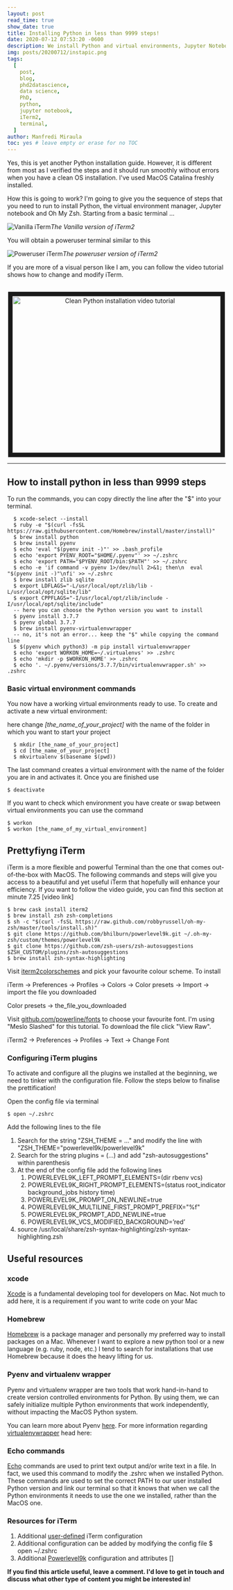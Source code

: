 ```yaml
---
layout: post
read_time: true
show_date: true
title: Installing Python in less than 9999 steps!
date: 2020-07-12 07:53:20 -0600
description: We install Python and virtual environments, Jupyter Notebook, and we prettify iTerm. Basic tools for datascience
img: posts/20200712/instapic.png
tags:
  [
    post,
    blog,
    phd2datascience,
    data science,
    PhD,
    python,
    jupyter notebook,
    iTerm2,
    terminal,
  ]
author: Manfredi Miraula
toc: yes # leave empty or erase for no TOC
---
```


Yes, this is yet another Python installation guide. However, it is different from most as I verified the steps and it should run smoothly without errors when you have a clean OS installation. I've used MacOS Catalina freshly installed.

How this is going to work? I'm going to give you the sequence of steps that you need to run to install Python, the virtual environment manager, Jupyter notebook and Oh My Zsh. Starting from a basic terminal ...

![Vanilla iTerm](/assets/img/posts/20200712/vanilla.png)_The Vanilla version of iTerm2_

You will obtain a poweruser terminal similar to this

![Poweruser iTerm](/assets/img/posts/20200712/poweruser.png)_The poweruser version of iTerm2_

If you are more of a visual person like I am, you can follow the video tutorial shows how to change and modify iTerm.


<center>
<br>
<a href="http://www.youtube.com/watch?feature=player_embedded&v=xrrd1aw-BXg
" target="_blank"><img src="http://img.youtube.com/vi/xrrd1aw-BXg/0.jpg" 
alt="Clean Python installation video tutorial" width="480" height="360" border="10" /></a>
<br>
</center>

<hr>

## How to install python in less than 9999 steps

To run the commands, you can copy directly the line after the "$" into your terminal.

```shell
  $ xcode-select --install
  $ ruby -e "$(curl -fsSL https://raw.githubusercontent.com/Homebrew/install/master/install)"
  $ brew install python
  $ brew install pyenv
  $ echo 'eval "$(pyenv init -)"' >> .bash_profile
  $ echo 'export PYENV_ROOT="$HOME/.pyenv"' >> ~/.zshrc
  $ echo 'export PATH="$PYENV_ROOT/bin:$PATH"' >> ~/.zshrc
  $ echo -e 'if command -v pyenv 1>/dev/null 2>&1; then\n  eval "$(pyenv init -)"\nfi' >> ~/.zshrc
  $ brew install zlib sqlite
  $ export LDFLAGS="-L/usr/local/opt/zlib/lib -L/usr/local/opt/sqlite/lib"
  $ export CPPFLAGS="-I/usr/local/opt/zlib/include -I/usr/local/opt/sqlite/include"
  -- here you can choose the Python version you want to install
  $ pyenv install 3.7.7
  $ pyenv global 3.7.7
  $ brew install pyenv-virtualenvwrapper
  -- no, it's not an error... keep the "$" while copying the command line
  $ $(pyenv which python3) -m pip install virtualenvwrapper
  $ echo 'export WORKON_HOME=~/.virtualenvs' >> .zshrc
  $ echo 'mkdir -p $WORKON_HOME' >> .zshrc
  $ echo '. ~/.pyenv/versions/3.7.7/bin/virtualenvwrapper.sh' >> .zshrc
```

### Basic virtual environment commands

You now have a working virtual environments ready to use. To create and activate a new virtual environment:

here change _[the_name_of_your_project]_ with the name of the folder in which you want to start your project

```shell
  $ mkdir [the_name_of_your_project]
  $ cd [the_name_of_your_project]
  $ mkvirtualenv $(basename $(pwd))
```

The last command creates a virtual environment with the name of the folder you are in and activates it. Once you are finished use

```shell
$ deactivate
```

If you want to check which environment you have create or swap between virtual environments you can use the command

```shell
$ workon
$ workon [the_name_of_my_virtual_environment]
```

## Prettyfiyng iTerm

iTerm is a more flexible and powerful Terminal than the one that comes out-of-the-box with MacOS. The following commands and steps will give you access to a beautiful and yet useful iTerm that hopefully will enhance your efficiency. If you want to follow the video guide, you can find this section at minute 7.25 [video link]

```shell
$ brew cask install iterm2
$ brew install zsh zsh-completions
$ sh -c "$(curl -fsSL https://raw.github.com/robbyrussell/oh-my-zsh/master/tools/install.sh)"
$ git clone https://github.com/bhilburn/powerlevel9k.git ~/.oh-my-zsh/custom/themes/powerlevel9k
$ git clone https://github.com/zsh-users/zsh-autosuggestions $ZSH_CUSTOM/plugins/zsh-autosuggestions
$ brew install zsh-syntax-highlighting
```

Visit [iterm2colorschemes][colorscheme] and pick your favourite colour scheme. To install

iTerm → Preferences → Profiles → Colors → Color presets → Import → import the file you downloaded

Color presets → the_file_you_downloaded

Visit [github.com/powerline/fonts][powerline] to choose your favourite font. I'm using "Meslo Slashed" for this tutorial. To download the file click "View Raw".

iTerm2 → Preferences → Profiles → Text → Change Font

### Configuring iTerm plugins

To activate and configure all the plugins we installed at the beginning, we need to tinker with the configuration file. Follow the steps below to finalise the prettification!

Open the config file via terminal

```shell
$ open ~/.zshrc
```

Add the following lines to the file

1. Search for the string "ZSH_THEME = ..." and modify the line with "ZSH_THEME="powerlevel9k/powerlevel9k"
1. Search for the string plugins = (...) and add "zsh-autosuggestions" within parenthesis
1. At the end of the config file add the following lines
   1. POWERLEVEL9K_LEFT_PROMPT_ELEMENTS=(dir rbenv vcs)
   1. POWERLEVEL9K_RIGHT_PROMPT_ELEMENTS=(status root_indicator background_jobs history time)
   1. POWERLEVEL9K_PROMPT_ON_NEWLINE=true
   1. POWERLEVEL9K_MULTILINE_FIRST_PROMPT_PREFIX="%f"
   1. POWERLEVEL9K_PROMPT_ADD_NEWLINE=true
   1. POWERLEVEL9K_VCS_MODIFIED_BACKGROUND=’red’
1. source /usr/local/share/zsh-syntax-highlighting/zsh-syntax-highlighting.zsh

## Useful resources

### xcode

[Xcode][xcode] is a fundamental developing tool for developers on Mac. Not much to add here, it is a requirement if you want to write code on your Mac

### Homebrew

[Homebrew][brew] is a package manager and personally my preferred way to install packages on a Mac. Whenever I want to explore a new python tool or a new language (e.g. ruby, node, etc.) I tend to search for installations that use Homebrew because it does the heavy lifting for us.

### Pyenv and virtualenv wrapper

Pyenv and virtualenv wrapper are two tools that work hand-in-hand to create version controlled environments for Python. By using them, we can safely initialize multiple Python environments that work independently, without impacting the MacOS Python system.

You can learn more about Pyenv [here][pyenv]. For more information regarding [virtualenvwrapper][venv] head here:

### Echo commands

[Echo][echo] commands are used to print text output and/or write text in a file. In fact, we used this command to modify the .zshrc when we installed Python. These commands are used to set the correct PATH to our user installed Python version and link our terminal so that it knows that when we call the Python environments it needs to use the one we installed, rather than the MacOS one.

### Resources for iTerm

1. Additional [user-defined][user] iTerm configuration
1. Additional configuration can be added by modifying the config file
   $ open ~/.zshrc
1. Additional [Powerlevel9k][power] configuration and attributes []

**If you find this article useful, leave a comment. I'd love to get in touch and discuss what other type of content you might be interested in!**

[colorscheme]: https://iterm2colorschemes.com/
[powerline]: https://github.com/powerline/fonts
[xcode]: https://it.wikipedia.org/wiki/Xcode
[brew]: https://en.wikipedia.org/wiki/Homebrew_(package_manager)
[pyenv]: https://github.com/pyenv/pyenv/wiki
[echo]: http://www.linfo.org/echo.html
[venv]: https://virtualenvwrapper.readthedocs.io/en/latest/index.html
[user]: https://github.com/Powerlevel9k/powerlevel9k/wiki/Show-Off-Your-Config
[power]: https://github.com/Powerlevel9k/powerlevel9k#customizing-prompt-segments
[youtube]: https://youtu.be/xrrd1aw-BXg
